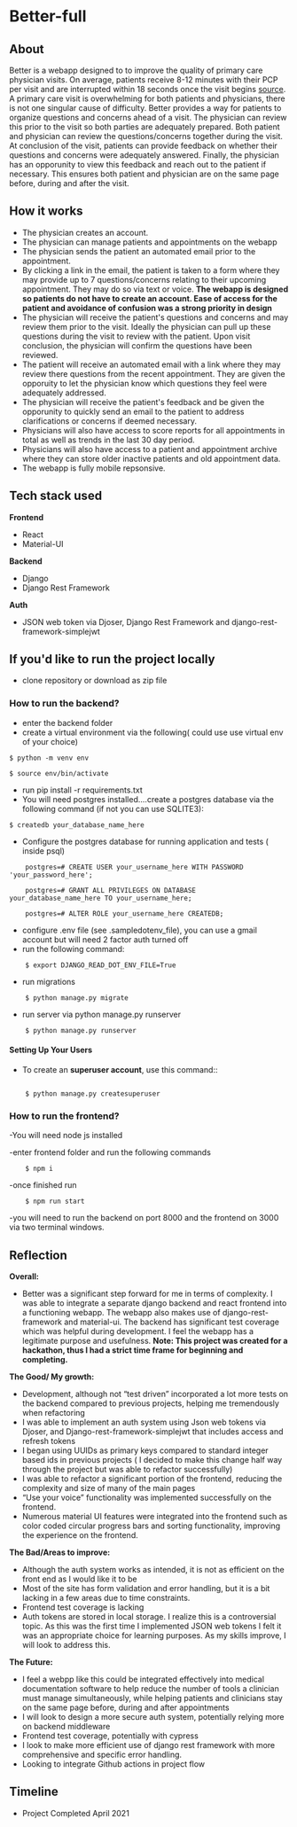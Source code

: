# Better-full

## About

Better is a webapp designed to to improve the quality of primary care physician visits. On average, patients receive 8-12 minutes with their PCP per visit and are interrupted within 18 seconds once the visit begins [source](https://www.mdpi.com/2226-4787/9/1/42). A primary care visit is overwhelming for both patients and physicians, there is not one singular cause of difficulty. Better provides a way for patients to organize questions and concerns ahead of a visit. The physician can review this prior to the visit so both parties are adequately prepared. Both patient and physician can review the questions/concerns together during the visit. At conclusion of the visit, patients can provide feedback on whether their questions and concerns were adequately answered. Finally, the physician has an opporunity to view this feedback and reach out to the patient if necessary. This ensures both patient and physician are on the same page before, during and after the visit.

## How it works

- The physician creates an account.
- The physician can manage patients and appointments on the webapp
- The physician sends the patient an automated email prior to the appointment.
- By clicking a link in the email, the patient is taken to a form where they may provide up to 7 questions/concerns relating to their upcoming appointment. They may do so via text or voice. **The webapp is designed so patients do not have to create an account. Ease of access for the patient and avoidance of confusion was a strong priority in design**
- The physician will receive the patient's questions and concerns and may review them prior to the visit. Ideally the physician can pull up these questions during the visit to review with the patient. Upon visit conclusion, the physician will confirm the questions have been reviewed.
- The patient will receive an automated email with a link where they may review there questions from the recent appointment. They are given the opporuity to let the physician know which questions they feel were adequately addressed.
- The physician will receive the patient's feedback and be given the opporunity to quickly send an email to the patient to address clarifications or concerns if deemed necessary.
- Physicians will also have access to score reports for all appointments in total as well as trends in the last 30 day period. 
- Physicians will also have access to a patient and appointment archive where they can store older inactive patients and old appointment data.
- The webapp is fully mobile repsonsive.

## Tech stack used

**Frontend**
- React
- Material-UI

**Backend**
- Django
- Django Rest Framework

**Auth**
- JSON web token via Djoser, Django Rest Framework and django-rest-framework-simplejwt



## If you'd like to run the project locally

- clone repository or download as zip file

### How to run the backend?

- enter the backend folder
- create a virtual environment via the following( could use use virtual env of your choice)
```
$ python -m venv env

$ source env/bin/activate

```

- run pip install -r requirements.txt
- You will need postgres installed....create a postgres database via the following command (if not you can use SQLITE3):

```
$ createdb your_database_name_here
```
- Configure the postgres database for running application and tests ( inside psql)

```
    postgres=# CREATE USER your_username_here WITH PASSWORD 'your_password_here';

    postgres=# GRANT ALL PRIVILEGES ON DATABASE your_database_name_here TO your_username_here;
    
    postgres=# ALTER ROLE your_username_here CREATEDB;
 ```
    
- configure .env file (see .sampledotenv_file), you can use a gmail account but will need 2 factor auth turned off
- run the following command:
```
    $ export DJANGO_READ_DOT_ENV_FILE=True
```
- run migrations
```
    $ python manage.py migrate
```
- run server via python manage.py runserver
```
    $ python manage.py runserver
```


#### Setting Up Your Users

- To create an **superuser account**, use this command::
```

    $ python manage.py createsuperuser
 ```
 
 
### How to run the frontend?

-You will need node js installed

-enter frontend folder and run the following commands

```
    $ npm i
```
-once finished run
```
    $ npm run start
```

-you will need to run the backend on port 8000 and the frontend on 3000 via two terminal windows.


## Reflection

**Overall:** 
- Better was a significant step forward for me in terms of complexity. I was able to integrate a separate django backend and react frontend into a functioning webapp. The webapp also makes use of django-rest-framework and material-ui. The backend has significant test coverage which was helpful during development. I feel the webapp has a legitimate purpose and usefulness. 
**Note: This project was created for a hackathon, thus I had a strict time frame for beginning and completing.**

**The Good/ My growth:**
- Development, although not “test driven” incorporated a lot more tests on the backend compared to previous projects, helping me tremendously when refactoring
- I was able to implement an auth system using Json web tokens via Djoser, and Django-rest-framework-simplejwt that includes access and refresh tokens
- I began using UUIDs as primary keys compared to standard integer based ids in previous projects ( I decided to make this change half way through the project but was able to refactor successfully)
- I was able to refactor a significant portion of the frontend, reducing the complexity and size of many of the main pages
- “Use your voice” functionality was implemented successfully on the frontend.
- Numerous material UI features were integrated into the frontend such as color coded circular progress bars and sorting functionality, improving the experience on the frontend. 


**The Bad/Areas to improve:**
- Although the auth system works as intended, it is not as efficient on the front end as I would like it to be
- Most of the site has form validation and error handling, but it is a bit lacking in a few areas due to time constraints.
- Frontend test coverage is lacking
- Auth tokens are stored in local storage. I realize this is a controversial topic. As this was the first time I implemented JSON web tokens I felt it was an appropriate choice for learning purposes. As my skills improve, I will look to address  this.

**The Future:**
- I feel a webpp like this could be integrated effectively into medical documentation software to help reduce the number of tools a clinician must manage simultaneously, while helping patients and clinicians stay on the same page before, during and after appointments
- I will look to design a more secure auth system, potentially relying more on backend middleware
- Frontend test coverage, potentially with cypress
- I look to make more efficient use of django rest framework with more comprehensive and specific error handling.
- Looking to integrate Github actions in project flow


## Timeline
- Project Completed April 2021

